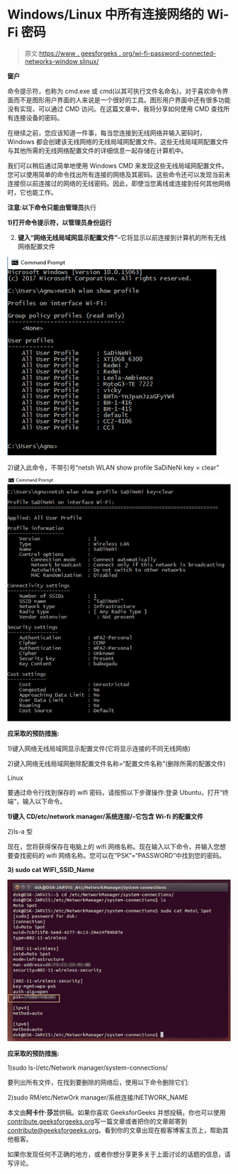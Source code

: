 # Windows/Linux 中所有连接网络的 Wi-Fi 密码

> 原文:[https://www . geesforgeks . org/wi-fi-password-connected-networks-window slinux/](https://www.geeksforgeeks.org/wi-fi-password-connected-networks-windowslinux/)

**窗户**

命令提示符，也称为 cmd.exe 或 cmd(以其可执行文件名命名)，对于喜欢命令界面而不是图形用户界面的人来说是一个很好的工具。图形用户界面中还有很多功能没有实现，可以通过 CMD 访问。在这篇文章中，我将分享如何使用 CMD 查找所有连接设备的密码。

在继续之前，您应该知道一件事，每当您连接到无线网络并输入密码时，Windows 都会创建该无线网络的无线局域网配置文件。这些无线局域网配置文件与其他所需的无线网络配置文件的详细信息一起存储在计算机中。

我们可以稍后通过简单地使用 Windows CMD 来发现这些无线局域网配置文件。您可以使用简单的命令找出所有连接的网络及其密码。这些命令还可以发现当前未连接但以前连接过的网络的无线密码。因此，即使当您离线或连接到任何其他网络时，它也能工作。

**注意:以下命令只能由管理员**执行

**1)打开命令提示符，以管理员身份运行**

2) **键入“网络无线局域网显示配置文件”**–它将显示以前连接到计算机的所有无线网络配置文件

![](img/974f6fb8912648ab209726ebc0efa061.png)

2)键入此命令，不带引号“netsh WLAN show profile SaDiNeNi key = clear”

![](img/f5a0149e1316077eea11f5a227c40e8a.png)

**应采取的预防措施:**

1)键入网络无线局域网显示配置文件(它将显示连接的不同无线网络)

2)键入网络无线局域网删除配置文件名称=“配置文件名称”(删除所需的配置文件)

Linux

要通过命令行找到保存的 wifi 密码，请按照以下步骤操作:登录 Ubuntu，打开“终端”，输入以下命令。

**1)键入 CD/etc/network manager/系统连接/–它包含 Wi-fi 的配置文件**

2)ls-a 型

现在，您将获得保存在电脑上的 wifi 网络名称。现在输入以下命令，并输入您想要查找密码的 wifi 网络名称。您可以在“PSK”=“PASSWORD”中找到您的密码。

**3) sudo cat WIFI_SSID_Name**

![](img/c4de5e4b00b22efce6237cde8ec65406.png)

**应采取的预防措施:**

1)sudo ls-l/etc/Network manager/system-connections/

要列出所有文件，在找到要删除的网络后，使用以下命令删除它们:

2)sudo RM/etc/NetwOrk manager/系统连接/NETWORK_NAME

本文由**阿卡什·莎兰**供稿。如果你喜欢 GeeksforGeeks 并想投稿，你也可以使用[contribute.geeksforgeeks.org](http://www.contribute.geeksforgeeks.org)写一篇文章或者把你的文章邮寄到 contribute@geeksforgeeks.org。看到你的文章出现在极客博客主页上，帮助其他极客。

如果你发现任何不正确的地方，或者你想分享更多关于上面讨论的话题的信息，请写评论。